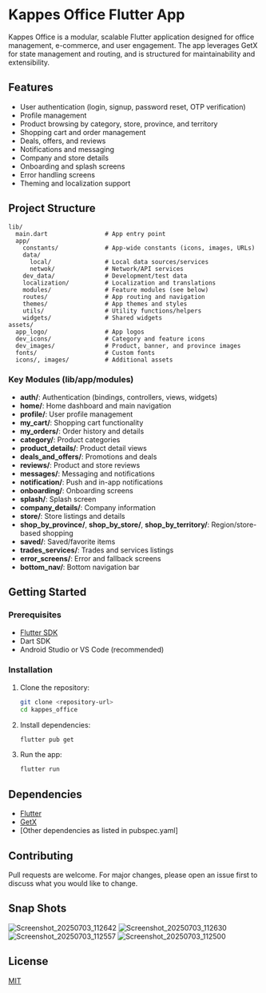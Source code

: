 # Kappes Office Flutter App

Kappes Office is a modular, scalable Flutter application designed for office management, e-commerce, and user engagement. The app leverages GetX for state management and routing, and is structured for maintainability and extensibility.

## Features
- User authentication (login, signup, password reset, OTP verification)
- Profile management
- Product browsing by category, store, province, and territory
- Shopping cart and order management
- Deals, offers, and reviews
- Notifications and messaging
- Company and store details
- Onboarding and splash screens
- Error handling screens
- Theming and localization support

## Project Structure

```
lib/
  main.dart                # App entry point
  app/
    constants/             # App-wide constants (icons, images, URLs)
    data/
      local/               # Local data sources/services
      netwok/              # Network/API services
    dev_data/              # Development/test data
    localization/          # Localization and translations
    modules/               # Feature modules (see below)
    routes/                # App routing and navigation
    themes/                # App themes and styles
    utils/                 # Utility functions/helpers
    widgets/               # Shared widgets
assets/
  app_logo/                # App logos
  dev_icons/               # Category and feature icons
  dev_images/              # Product, banner, and province images
  fonts/                   # Custom fonts
  icons/, images/          # Additional assets
```

### Key Modules (lib/app/modules)
- **auth/**: Authentication (bindings, controllers, views, widgets)
- **home/**: Home dashboard and main navigation
- **profile/**: User profile management
- **my_cart/**: Shopping cart functionality
- **my_orders/**: Order history and details
- **category/**: Product categories
- **product_details/**: Product detail views
- **deals_and_offers/**: Promotions and deals
- **reviews/**: Product and store reviews
- **messages/**: Messaging and notifications
- **notification/**: Push and in-app notifications
- **onboarding/**: Onboarding screens
- **splash/**: Splash screen
- **company_details/**: Company information
- **store/**: Store listings and details
- **shop_by_province/**, **shop_by_store/**, **shop_by_territory/**: Region/store-based shopping
- **saved/**: Saved/favorite items
- **trades_services/**: Trades and services listings
- **error_screens/**: Error and fallback screens
- **bottom_nav/**: Bottom navigation bar

## Getting Started

### Prerequisites
- [Flutter SDK](https://flutter.dev/docs/get-started/install)
- Dart SDK
- Android Studio or VS Code (recommended)

### Installation
1. Clone the repository:
   ```sh
   git clone <repository-url>
   cd kappes_office
   ```
2. Install dependencies:
   ```sh
   flutter pub get
   ```
3. Run the app:
   ```sh
   flutter run
   ```

## Dependencies
- [Flutter](https://flutter.dev/)
- [GetX](https://pub.dev/packages/get)
- [Other dependencies as listed in pubspec.yaml]

## Contributing
Pull requests are welcome. For major changes, please open an issue first to discuss what you would like to change.
## Snap Shots

![Screenshot_20250703_112642](https://github.com/user-attachments/assets/93798154-eccb-4d2d-92cb-43252a84f83a)
![Screenshot_20250703_112630](https://github.com/user-attachments/assets/51b38684-f870-4d12-afa5-2f1c1060c168)
![Screenshot_20250703_112557](https://github.com/user-attachments/assets/7aa00e50-6767-481a-bffe-38ee91d72978)
![Screenshot_20250703_112500](https://github.com/user-attachments/assets/0208c80e-f073-448d-9d17-41eeda5df515)


## License
[MIT](LICENSE)
